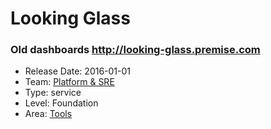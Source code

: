 # Looking Glass
### Old dashboards http://looking-glass.premise.com
* Release Date: 2016-01-01
* Team: [Platform & SRE](../teams/platform.md)
* Type: service
* Level: Foundation
* Area: [Tools](areas/tools.png)
